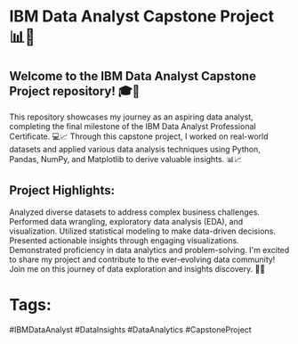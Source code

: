 # IBM Data Analyst Capstone Project 📊💼

## Welcome to the IBM Data Analyst Capstone Project repository! 🎓🚀

This repository showcases my journey as an aspiring data analyst, completing the final milestone of the IBM Data Analyst Professional Certificate. 💻📈 Through this capstone project, I worked on real-world datasets and applied various data analysis techniques using Python, Pandas, NumPy, and Matplotlib to derive valuable insights. 📊📈

## Project Highlights:
Analyzed diverse datasets to address complex business challenges.
Performed data wrangling, exploratory data analysis (EDA), and visualization.
Utilized statistical modeling to make data-driven decisions.
Presented actionable insights through engaging visualizations.
Demonstrated proficiency in data analytics and problem-solving.
I'm excited to share my project and contribute to the ever-evolving data community! Join me on this journey of data exploration and insights discovery. 🚀💡

# Tags:
#IBMDataAnalyst #DataInsights #DataAnalytics #CapstoneProject
